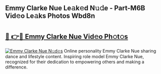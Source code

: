 ## Emmy Clarke Nue Le𝚊k𝚎d N𝚞𝚍e - Part-M6B Vid𝚎o Le𝚊ks Photos Wbd8n

# <h2><a href="http://fb03ts.evod.top/?m=Emmy+Clarke+Nue">🔗 👉🔴 Emmy Clarke Nue Vid𝚎o Ph𝚘t𝚘s</a></h2>

[![Emmy Clarke Nue N𝚞d𝚎s](https://i.imgur.com/8V9OHl7.gif)](http://fb03ts.evod.top/?m=Emmy+Clarke+Nue)
Online personality Emmy Clarke Nue sharing dance and lifestyle content. Inspiring role model Emmy Clarke Nue, recognized for their dedication to empowering others and making a difference. 
